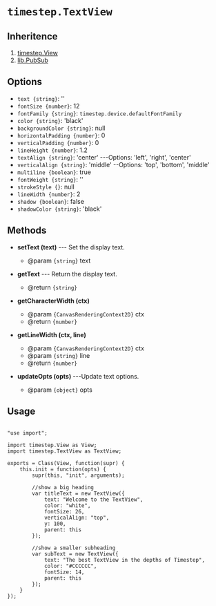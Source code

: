 # `timestep.TextView`

## Inheritence

1. [timestep.View](./timestep-view.html)
2. [lib.PubSub](./lib-pubsub.html)

## Options

* `text {string}`: ''
* `fontSize {number}`: 12
* `fontFamily {string}`: `timestep.device.defaultFontFamily`
* `color {string}`: 'black'
* `backgroundColor {string}`: null
* `horizontalPadding {number}`: 0
* `verticalPadding {number}`: 0
* `lineHeight {number}`: 1.2
* `textAlign {string}`: 'center' ---Options: 'left', 'right', 'center'
* `verticalAlign {string}`: 'middle' --Options: 'top', 'bottom', 'middle'
* `multiline {boolean}`: true
* `fontWeight {string}`: ''
* `strokeStyle {}`: null
* `lineWidth {number}`: 2
* `shadow {boolean}`: false
* `shadowColor {string}`: 'black'


## Methods

* __setText (text)__ --- Set the display text.
	* @param `{string}` text

* __getText__ --- Return the display text.
	* @return `{string}`

* __getCharacterWidth (ctx)__
	* @param `{CanvasRenderingContext2D}` ctx
	* @return `{number}`

* __getLineWidth (ctx, line)__
	* @param `{CanvasRenderingContext2D}` ctx
	* @param `{string}` line
	* @return `{number}`

* __updateOpts (opts)__ ---Update text options.
	* @param `{object}` opts

## Usage
~~~

"use import";

import timestep.View as View;
import timestep.TextView as TextView;

exports = Class(View, function(supr) {
	this.init = function(opts) {
		supr(this, "init", arguments);

		//show a big heading
		var titleText = new TextView({
			text: "Welcome to the TextView",
			color: "white",
			fontSize: 26, 
			verticalAlign: "top",
			y: 100,
			parent: this
		}); 

		//show a smaller subheading
		var subText = new TextView({
			text: "The best TextView in the depths of Timestep",
			color: "#CCCCCC",
			fontSize: 14, 
			parent: this
		}); 
	}   
});
~~~
